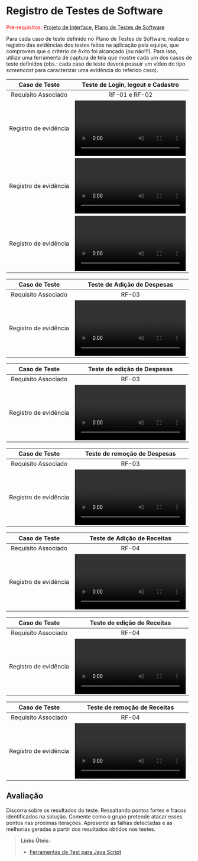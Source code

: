 # Registro de Testes de Software

<span style="color:red">Pré-requisitos: <a href="3-Projeto de Interface.md"> Projeto de Interface</a></span>, <a href="8-Plano de Testes de Software.md"> Plano de Testes de Software</a>

Para cada caso de teste definido no Plano de Testes de Software, realize o registro das evidências dos testes feitos na aplicação pela equipe, que comprovem que o critério de êxito foi alcançado (ou não!!!). Para isso, utilize uma ferramenta de captura de tela que mostre cada um dos casos de teste definidos (obs.: cada caso de teste deverá possuir um vídeo do tipo _screencast_ para caracterizar uma evidência do referido caso).

| **Caso de Teste** 	| **Teste de Login, logout e Cadastro** 	|
|:---:	|:---:	|
|	Requisito Associado 	| RF-01 e RF-02|
|Registro de evidência | <video src="https://github.com/ICEI-PUC-Minas-PMV-ADS/pmv-ads-2024-1-e2-proj-int-t2-controle-patrimonial-pessoal/assets/129330117/15f37ec7-907d-42ce-ada9-60a7cf693514"> |
|Registro de evidência | <video src="https://github.com/ICEI-PUC-Minas-PMV-ADS/pmv-ads-2024-1-e2-proj-int-t2-controle-patrimonial-pessoal/assets/129330117/cd964aea-67b6-4a4e-b0e5-c70cffc55e0a">|
|Registro de evidência | <video src="https://github.com/ICEI-PUC-Minas-PMV-ADS/pmv-ads-2024-1-e2-proj-int-t2-controle-patrimonial-pessoal/assets/129330117/b79dbe8f-2f10-46d3-9129-72b86d441625">|

| **Caso de Teste** 	| **Teste de Adição de Despesas** 	|
|:---:	|:---:	|
|	Requisito Associado 	| RF-03|
|Registro de evidência | <video src="https://github.com/ICEI-PUC-Minas-PMV-ADS/pmv-ads-2024-1-e2-proj-int-t2-controle-patrimonial-pessoal/assets/129330117/b84f2121-ca0b-4be3-b167-ef80e8762599"> |

| **Caso de Teste** 	| **Teste de edição de Despesas** 	|
|:---:	|:---:	|
|	Requisito Associado 	| RF-03|
|Registro de evidência | <video src="https://github.com/ICEI-PUC-Minas-PMV-ADS/pmv-ads-2024-1-e2-proj-int-t2-controle-patrimonial-pessoal/assets/129330117/9f78fd6a-7737-4e33-86bf-9738460e05e2"> |

| **Caso de Teste** 	| **Teste de remoção de Despesas**  	|
|:---:	|:---:	|
|	Requisito Associado	    | RF-03|
|Registro de evidência | <video src="https://github.com/ICEI-PUC-Minas-PMV-ADS/pmv-ads-2024-1-e2-proj-int-t2-controle-patrimonial-pessoal/assets/129330117/4e9524e2-5bf7-4ad7-a749-4f5fc46e858c"> |

| **Caso de Teste** 	| **Teste de Adição de Receitas** 	|
|:---:	|:---:	|
|	Requisito Associado 	| RF-04|
|Registro de evidência | <video src="https://github.com/ICEI-PUC-Minas-PMV-ADS/pmv-ads-2024-1-e2-proj-int-t2-controle-patrimonial-pessoal/assets/129330117/7b1f4153-dcf8-4b1c-a44e-c50d972b7ce7"> |

| **Caso de Teste** 	| **Teste de edição de Receitas** 	|
|:---:	|:---:	|
|	Requisito Associado 	| RF-04|
|Registro de evidência | <video src="https://github.com/ICEI-PUC-Minas-PMV-ADS/pmv-ads-2024-1-e2-proj-int-t2-controle-patrimonial-pessoal/assets/129330117/84c05426-33d8-459f-bc44-5d966dd54025"> |

| **Caso de Teste** 	| **Teste de remoção de Receitas** 	|
|:---:	|:---:	|
|	Requisito Associado 	| RF-04|
|Registro de evidência | <video src="https://github.com/ICEI-PUC-Minas-PMV-ADS/pmv-ads-2024-1-e2-proj-int-t2-controle-patrimonial-pessoal/assets/129330117/5ca2fb95-9545-48c2-adb3-1bbd3c49ac0f">|


## Avaliação

Discorra sobre os resultados do teste. Ressaltando pontos fortes e fracos identificados na solução. Comente como o grupo pretende atacar esses pontos nas próximas iterações. Apresente as falhas detectadas e as melhorias geradas a partir dos resultados obtidos nos testes.

> **Links Úteis**:
> - [Ferramentas de Test para Java Script](https://geekflare.com/javascript-unit-testing/)
